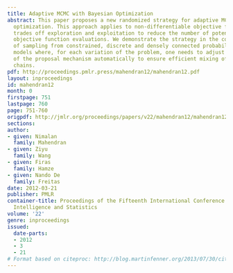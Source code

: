 ```yaml
---
title: Adaptive MCMC with Bayesian Optimization
abstract: This paper proposes a new randomized strategy for adaptive MCMC using Bayesian
  optimization. This approach applies to non-differentiable objective functions and
  trades off exploration and exploitation to reduce the number of potentially costly
  objective function evaluations. We demonstrate the strategy in the complex setting
  of sampling from constrained, discrete and densely connected probabilistic graphical
  models where, for each variation of the problem, one needs to adjust the parameters
  of the proposal mechanism automatically to ensure efficient mixing of the Markov
  chains.
pdf: http://proceedings.pmlr.press/mahendran12/mahendran12.pdf
layout: inproceedings
id: mahendran12
month: 0
firstpage: 751
lastpage: 760
page: 751-760
origpdf: http://jmlr.org/proceedings/papers/v22/mahendran12/mahendran12.pdf
sections: 
author:
- given: Nimalan
  family: Mahendran
- given: Ziyu
  family: Wang
- given: Firas
  family: Hamze
- given: Nando De
  family: Freitas
date: 2012-03-21
publisher: PMLR
container-title: Proceedings of the Fifteenth International Conference on Artificial
  Intelligence and Statistics
volume: '22'
genre: inproceedings
issued:
  date-parts:
  - 2012
  - 3
  - 21
# Format based on citeproc: http://blog.martinfenner.org/2013/07/30/citeproc-yaml-for-bibliographies/
---
```

